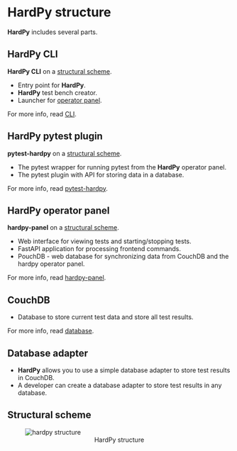 # HardPy structure

**HardPy** includes several parts.

## HardPy CLI

**HardPy CLI** on a [structural scheme](#structural-scheme).

* Entry point for **HardPy**.
* **HardPy** test bench creator.
* Launcher for [operator panel](#hardpy-operator-panel).

For more info, read [CLI](./cli.md).

## HardPy pytest plugin

**pytest-hardpy** on a [structural scheme](#structural-scheme).

* The pytest wrapper for running pytest from the **HardPy** operator panel.
* The pytest plugin with API for storing data in a database.

For more info, read [pytest-hardpy](./pytest_hardpy.md).

## HardPy operator panel

**hardpy-panel** on a [structural scheme](#structural-scheme).

* Web interface for viewing tests and starting/stopping tests.
* FastAPI application for processing frontend commands.
* PouchDB - web database for synchronizing data from CouchDB and the hardpy operator panel.

For more info, read [hardpy-panel](./hardpy_panel.md).

## CouchDB

* Database to store current test data and store all test results.

For more info, read [database](./database.md).

## Database adapter

* **HardPy** allows you to use a simple database adapter to store test results in CouchDB.
* A developer can create a database adapter to store test results in any database.

## Structural scheme

<figure align="left" width="800">
    <img src="https://raw.githubusercontent.com/everypinio/hardpy/main/docs/img/hardpy_struct.drawio.png" alt="hardpy structure">
    <figcaption align="center">
        HardPy structure
    </figcaption>
</figure>
